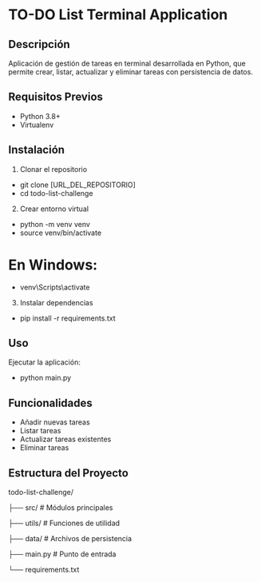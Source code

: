 # TO-DO List Terminal Application

## Descripción
Aplicación de gestión de tareas en terminal desarrollada en Python, que permite crear, listar, actualizar y eliminar tareas con persistencia de datos.

## Requisitos Previos
- Python 3.8+
- Virtualenv

## Instalación

1. Clonar el repositorio

- git clone [URL_DEL_REPOSITORIO]
- cd todo-list-challenge

2. Crear entorno virtual

- python -m venv venv
- source venv/bin/activate  
# En Windows: 
- venv\Scripts\activate

3. Instalar dependencias

- pip install -r requirements.txt


## Uso
Ejecutar la aplicación:

- python main.py

## Funcionalidades

- Añadir nuevas tareas
- Listar tareas
- Actualizar tareas existentes
- Eliminar tareas

## Estructura del Proyecto

todo-list-challenge/

├── src/           # Módulos principales

├── utils/         # Funciones de utilidad

├── data/          # Archivos de persistencia

├── main.py        # Punto de entrada

└── requirements.txt